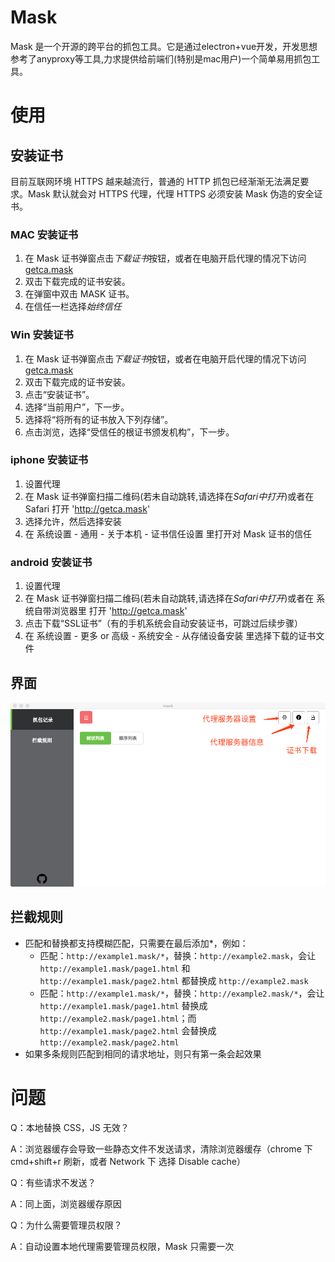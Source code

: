 Mask
====
Mask 是一个开源的跨平台的抓包工具。它是通过electron+vue开发，开发思想参考了anyproxy等工具,力求提供给前端们(特别是mac用户)一个简单易用抓包工具。

使用
===

## 安装证书

目前互联网环境 HTTPS 越来越流行，普通的 HTTP 抓包已经渐渐无法满足要求。Mask 默认就会对 HTTPS 代理，代理 HTTPS 必须安装 Mask 伪造的安全证书。

### MAC 安装证书

1. 在 Mask 证书弹窗点击*下载证书*按钮，或者在电脑开启代理的情况下访问 [getca.mask](http://getca.mask)
2. 双击下载完成的证书安装。
3. 在弹窗中双击 MASK 证书。
4. 在信任一栏选择*始终信任*

### Win 安装证书

1. 在 Mask 证书弹窗点击*下载证书*按钮，或者在电脑开启代理的情况下访问 [getca.mask](http://getca.mask)
2. 双击下载完成的证书安装。
3. 点击“安装证书”。
4. 选择“当前用户”，下一步。
5. 选择将“将所有的证书放入下列存储”。
6. 点击浏览，选择“受信任的根证书颁发机构”，下一步。

### iphone 安装证书

1. 设置代理
2. 在 Mask 证书弹窗扫描二维码(若未自动跳转,请选择在*Safari中打开*)或者在 Safari 打开 'http://getca.mask'
3. 选择允许，然后选择安装
4. 在 系统设置 - 通用 - 关于本机 - 证书信任设置 里打开对 Mask 证书的信任

### android 安装证书

1. 设置代理
2. 在 Mask 证书弹窗扫描二维码(若未自动跳转,请选择在*Safari中打开*)或者在 系统自带浏览器里 打开 'http://getca.mask'
3. 点击下载“SSL证书”（有的手机系统会自动安装证书，可跳过后续步骤）
4. 在 系统设置 - 更多 or 高级 - 系统安全 - 从存储设备安装 里选择下载的证书文件

## 界面

![](./readmeImage/cn/introduction.png)

## 拦截规则

- 匹配和替换都支持模糊匹配，只需要在最后添加*，例如：
  - 匹配：`http://example1.mask/*`，替换：`http://example2.mask`，会让 `http://example1.mask/page1.html` 和 `http://example1.mask/page2.html` 都替换成 `http://example2.mask`
  - 匹配：`http://example1.mask/*`，替换：`http://example2.mask/*`，会让 `http://example1.mask/page1.html` 替换成 `http://example2.mask/page1.html`；而 `http://example1.mask/page2.html` 会替换成 `http://example2.mask/page2.html`
- 如果多条规则匹配到相同的请求地址，则只有第一条会起效果

问题
===

Q：本地替换 CSS，JS 无效？

A：浏览器缓存会导致一些静态文件不发送请求，清除浏览器缓存（chrome 下 cmd+shift+r 刷新，或者 Network 下 选择 Disable cache）

Q：有些请求不发送？

A：同上面，浏览器缓存原因

Q：为什么需要管理员权限？

A：自动设置本地代理需要管理员权限，Mask 只需要一次
